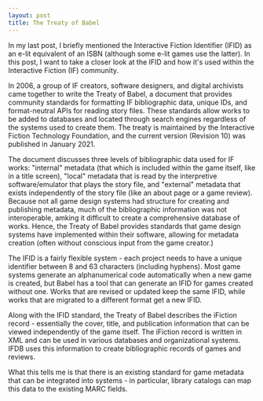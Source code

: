 ```yaml
---
layout: post
title: The Treaty of Babel
---
```


In my last post, I briefly mentioned the Interactive Fiction Identifier (IFID) as an e-lit equivalent of an ISBN (although some e-lit games use the latter). In this post, I want to take a closer look at the IFID and how it's used within the Interactive Fiction (IF) community.

In 2006, a group of IF creators, software designers, and digital archivists came together to write the Treaty of Babel, a document that provides community standards for formatting IF bibliographic data, unique IDs, and format-neutral APIs for reading story files. These standards allow works to be added to databases and located through search engines regardless of the systems used to create them. The treaty is maintained by the Interactive Fiction Technology Foundation, and the current version (Revision 10) was published in January 2021.

The document discusses three levels of bibliographic data used for IF works: "internal" metadata (that which is included within the game itself, like in a title screen), "local" metadata that is read by the interpretive software/emulator that plays the story file, and "external" metadata that exists independently of the story file (like an about page or a game review). Because not all game design systems had structure for creating and publishing metadata, much of the bibliographic information was not interoperable, amking it difficult to create a comprehensive database of works. Hence, the Treaty of Babel provides standards that game design systems have implemented within their software, allowing for metadata creation (often without conscious input from the game creator.) 

The IFID is a fairly flexible system - each project needs to have a unique identifier between 8 and 63 characters (including hyphens). Most game systems generate an alphanumerical code automatically when a new game is created, but Babel has a tool that can generate an IFID for games created without one. Works that are revised or updated keep the same IFID, while works that are migrated to a different format get a new IFID. 

Along with the IFID standard, the Treaty of Babel describes the iFiction record - essentially the cover, title, and publication information that can be viewed independently of the game itself. The iFiction record is written in XML and can be used in various databases and organizational systems. IFDB uses this information to create bibliographic records of games and reviews.

What this tells me is that there is an existing standard for game metadata that can be integrated into systems - in particular, library catalogs can map this data to the existing MARC fields. 
